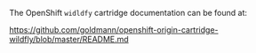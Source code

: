 The OpenShift `widldfy` cartridge documentation can be found at:

https://github.com/goldmann/openshift-origin-cartridge-wildfly/blob/master/README.md
